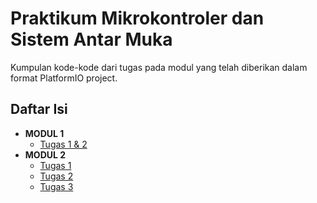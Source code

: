 # Praktikum Mikrokontroler dan Sistem Antar Muka
Kumpulan kode-kode dari tugas pada modul yang telah diberikan dalam format PlatformIO project.

## Daftar Isi
- **MODUL 1**
  - [Tugas 1 & 2](https://github.com/azzamjhd/modul-prak-mikro/tree/0762a84d8dca36791cf0b62773bdc8f7d36826d0/ArduinoNanoPrak1)
- **MODUL 2**
  - [Tugas 1](https://github.com/azzamjhd/modul-prak-mikro/tree/0762a84d8dca36791cf0b62773bdc8f7d36826d0/Interface-1)
  - [Tugas 2](https://github.com/azzamjhd/modul-prak-mikro/tree/0762a84d8dca36791cf0b62773bdc8f7d36826d0/Interface-2)
  - [Tugas 3](https://github.com/azzamjhd/modul-prak-mikro/tree/0762a84d8dca36791cf0b62773bdc8f7d36826d0/Interface-3)

